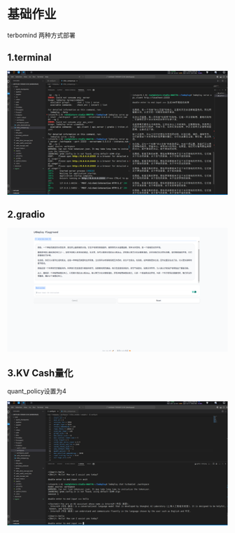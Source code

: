 # 基础作业
terbomind 两种方式部署
## 1.terminal
![](a1.png)

## 2.gradio
![](a2.png)

## 3.KV Cash量化
quant_policy设置为4

![](a4.png)